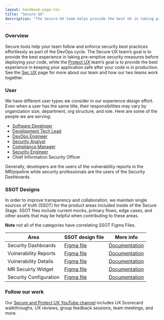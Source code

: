 ```yaml
---
layout: handbook-page-toc
title: "Secure UX"
description: "The Secure UX team helps provide the best UX in taking pre-emptive security measures before deploying code. The Protect UX team helps provide the best UX in keeping your app safe after code is in production."
---
```



### Overview
Secure tools help your team follow and enforce security best practices effortlessly as part of the DevOps cycle. The Secure UX team’s goal is to provide the best experience in taking pre-emptive security measures before deploying your code, while the [Protect UX](/handbook/engineering/ux/stage-group-ux-strategy/protect/) team’s goal is to provide the best experience in keeping your application safe after your code is in production. See the [Sec UX](/handbook/engineering/ux/stage-group-ux-strategy/sec/) page for more about our team and how our two teams work together.

### User
We have different user types we consider in our experience design effort. Even when a user has the same title, their responsibilities may vary by organization size, department, org structure, and role. Here are some of the people we are serving:

* [Software Developer](/handbook/marketing/strategic-marketing/roles-personas/#sasha-software-developer)
* [Development Tech Lead](/handbook/marketing/strategic-marketing/roles-personas/#delaney-development-team-lead)
* [DevOps Engineer](/handbook/marketing/strategic-marketing/roles-personas/#devon-devops-engineer)
* [Security Analyst](/handbook/marketing/strategic-marketing/roles-personas/#sam-security-analyst)
* [Compliance Manager](/handbook/marketing/strategic-marketing/roles-personas/#cameron-compliance-manager)
* [Security Engineer](/handbook/marketing/strategic-marketing/roles-personas/#alex-security-operations-engineer)
* Chief Information Security Officer

Generally, developers are the users of the vulnerability reports in the MR/pipeline while security professionals are the users of the Security Dashboards.

### SSOT Designs 

In order to improve transparency and collaboration, we maintain single sources of truth (SSOT) for the product areas included inside of the Secure Stage. SSOT files include current mocks, primary flows, edge cases, and other assets that may be helpful when contributing to these areas.  

**Note** not all of the categories have correlating SSOT Figma Files.

| Area | SSOT design file |  More info  |
| ----- | ----- | ----- |
| Security Dashboards | [Figma file](https://www.figma.com/file/8kT8qgibpt19KgoR4UCFWJ/Security-Dashboards?node-id=944%3A1870)  | [Documentation](https://docs.gitlab.com/ee/user/application_security/security_dashboard/) |
| Vulnerability Reports | [Figma file](https://www.figma.com/file/rBz1dal74EDy0qloQN2I59/Vulnerability-Reports-lists?node-id=2146%3A2)  |  [Documentation](https://docs.gitlab.com/ee/user/application_security/vulnerability_report/index.html) |
| Vulnerability Details | [Figma file](https://www.figma.com/file/pdrpziN1JPVrZbFKjki1m1/Vulnerability-Details?node-id=1529%3A2)  | [Documentation](https://docs.gitlab.com/ee/user/application_security/vulnerabilities/index.html) | 
| MR Secuirty Widget | [Figma file](https://www.figma.com/file/eq2XvQyGx80Ctk9fF7IrvO/MR-Security?node-id=1137%3A5317) | [Documentation]( https://docs.gitlab.com/ee/user/application_security/#view-security-scan-information-in-merge-requests) |  
| Security Configuration | [Figma file](https://www.figma.com/file/ndBDbrHCLSD61qPG3kt4H2/Security-Configuration-Settings?node-id=1003%3A2) | [Documentation](https://docs.gitlab.com/ee/user/application_security/configuration/) |


### Follow our work
Our [Secure and Protect UX YouTube channel](https://www.youtube.com/playlist?list=PL05JrBw4t0KrFCe5BgUkzFrZifjforQOz) includes UX Scorecard walkthroughs, UX reviews, group feedback sessions, team meetings, and more.
